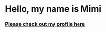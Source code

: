 # Hello, my name is Mimi

### [Please check out my profile here](https://github.com/OanhMimi/Portfolio)

